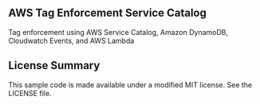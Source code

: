 ## AWS Tag Enforcement Service Catalog

Tag enforcement using AWS Service Catalog, Amazon DynamoDB, Cloudwatch Events, and AWS Lambda

## License Summary

This sample code is made available under a modified MIT license. See the LICENSE file.
